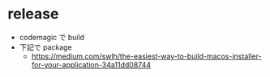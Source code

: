 
# release
- codemagic で build
- 下記で package
  - https://medium.com/swlh/the-easiest-way-to-build-macos-installer-for-your-application-34a11dd08744